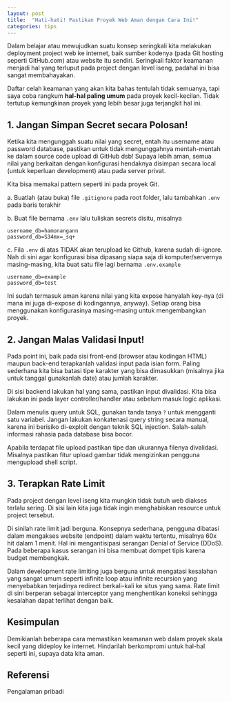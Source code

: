 ```yaml
---
layout: post
title:  "Hati-hati! Pastikan Proyek Web Aman dengan Cara Ini!"
categories: tips
---
```

Dalam belajar atau mewujudkan suatu konsep seringkali kita melakukan deployment project web
ke internet, baik sumber kodenya (pada Git hosting seperti GitHub.com) atau website itu sendiri.
Seringkali faktor keamanan menjadi hal yang terluput pada project dengan level iseng, padahal
ini bisa sangat membahayakan.

Daftar celah keamanan yang akan kita bahas tentulah tidak semuanya, tapi saya coba rangkum
**hal-hal paling umum** pada proyek kecil-kecilan. Tidak tertutup kemungkinan proyek yang
lebih besar juga terjangkit hal ini.

## 1. Jangan Simpan Secret secara Polosan!

Ketika kita mengunggah suatu nilai yang secret, entah itu username atau password database,
pastikan untuk tidak mengunggahnya mentah-mentah ke dalam source code upload di GitHub dsb!
Supaya lebih aman, semua nilai yang berkaitan dengan konfigurasi hendaknya disimpan secara
local (untuk keperluan development) atau pada server privat.

Kita bisa memakai pattern seperti ini pada proyek Git.

a. Buatlah (atau buka) file `.gitignore` pada root folder, lalu tambahkan `.env` pada baris 
terakhir

b. Buat file bernama `.env` lalu tuliskan secrets disitu, misalnya

```shell
username_db=hamonangann
password_db=S34mx=_sq+
```

c. Fila `.env` di atas TIDAK akan terupload ke Github, karena sudah di-ignore. Nah di sini
agar konfigurasi bisa dipasang siapa saja di komputer/servernya masing-masing, kita buat
satu file lagi bernama `.env.example`

```shell
username_db=example
password_db=test
```

Ini sudah termasuk aman karena nilai yang kita expose hanyalah key-nya (di mana ini juga
di-expose di kodingannya, anyway). Setiap orang bisa menggunakan konfigurasinya masing-masing
untuk mengembangkan proyek.

## 2. Jangan Malas Validasi Input!

Pada point ini, baik pada sisi front-end (browser atau kodingan HTML) maupun back-end terapkanlah
validasi input pada isian form. Paling sederhana kita bisa batasi tipe karakter yang bisa
dimasukkan (misalnya jika untuk tanggal gunakanlah date) atau jumlah karakter.

Di sisi backend lakukan hal yang sama, pastikan input divalidasi. Kita bisa lakukan ini pada
layer controller/handler atau sebelum masuk logic aplikasi.

Dalam menulis query untuk SQL, gunakan tanda tanya `?` untuk mengganti satu variabel. Jangan
lakukan konkatenasi query string secara manual, karena ini berisiko di-exploit dengan teknik
SQL injection. Salah-salah informasi rahasia pada database bisa bocor.

Apabila terdapat file upload pastikan tipe dan ukurannya filenya divalidasi. Misalnya pastikan
fitur upload gambar tidak mengizinkan pengguna mengupload shell script.

## 3. Terapkan Rate Limit

Pada project dengan level iseng kita mungkin tidak butuh web diakses terlalu sering. Di sisi
lain kita juga tidak ingin menghabiskan resource untuk project tersebut.

Di sinilah rate limit jadi berguna. Konsepnya sederhana, pengguna dibatasi dalam mengakses
website (endpoint) dalam waktu tertentu, misalnya 60x hit dalam 1 menit. Hal ini mengantisipasi
serangan Denial of Service (DDoS). Pada beberapa kasus serangan ini bisa membuat dompet tipis
karena budget membengkak.

Dalam development rate limiting juga berguna untuk mengatasi kesalahan yang sangat umum seperti
infinite loop atau infinite recursion yang menyebabkan terjadinya redirect berkali-kali ke
situs yang sama. Rate limit di sini berperan sebagai interceptor yang menghentikan koneksi
sehingga kesalahan dapat terlihat dengan baik.

## Kesimpulan

Demikianlah beberapa cara memastikan keamanan web dalam proyek skala kecil yang dideploy ke
internet. Hindarilah berkompromi untuk hal-hal seperti ini, supaya data kita aman.

## Referensi

Pengalaman pribadi